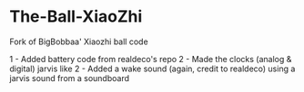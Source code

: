 # The-Ball-XiaoZhi

Fork of BigBobbaa' Xiaozhi ball code

1  - Added battery code from realdeco's repo
2  - Made the clocks (analog & digital) jarvis like
2 - Added a wake sound (again, credit to realdeco) using a jarvis sound from a soundboard
